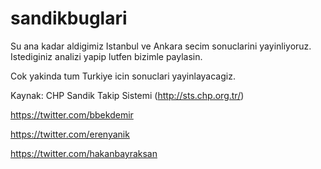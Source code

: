 sandikbuglari
=============

Su ana kadar aldigimiz Istanbul ve Ankara secim sonuclarini yayinliyoruz. 
Istediginiz analizi yapip lutfen bizimle paylasin.

Cok yakinda tum Turkiye icin sonuclari yayinlayacagiz.

Kaynak: CHP Sandik Takip Sistemi (http://sts.chp.org.tr/)


https://twitter.com/bbekdemir

https://twitter.com/erenyanik

https://twitter.com/hakanbayraksan
